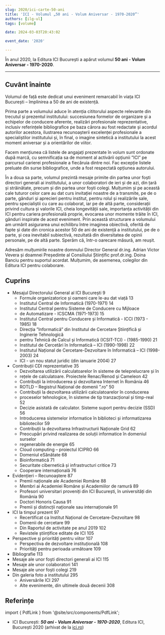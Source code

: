 ```yaml
---
slug: 2020/ici-carte-50-ani
title: 'ICI - Volumul „50 ani - Volum Aniversar - 1970-2020”'
authors: [ilg-ul]
tags: [volume]

date: 2024-03-03T20:43:02

event_date: '2020'

---
```


În anul 2020, la Editura ICI București a apărut volumul **50 ani - Volum Aniversar - 1970-2020**.

<!-- truncate -->

---

## Cuvânt înainte

Volumul de față este dedicat unui eveniment remarcabil în viața ICI București –
împlinirea a 50 de ani de existență.

Prima parte a volumului aduce în atenția cititorului aspecte relevante din
trecutul și prezentul institutului: succesiunea formelor de organizare și a echipelor
de conducere aferente, realizări profesionale reprezentative, inclusiv referințele
bibliografice pe baza cărora au fost redactate și acordul autorilor acestora,
ilustrarea recunoașterii excelenței profesionale a specialiștilor institutului și, în
final, o imagine sintetică a institutului la acest moment aniversar și a orientărilor
de viitor.

Facem mențiunea că listele de angajați prezentate în volum sunt ordonate
după marcă, cu semnificația sa de moment al activării opțiunii ”ICI” pe parcursul
carierei profesionale a fiecăruia dintre noi. Fac excepție listele preluate din surse
bibliografice, unde a fost respectată opțiunea autorului.

În a doua sa parte, volumul prezintă mesaje primite din partea unor foști
directori generali ai institutului, a unor colaboratori de ieri și de azi, din țară și
străinătate, precum și din partea unor foști colegi. Mulțumim și pe această cale
tuturor celor care au dat curs invitației noastre de a transmite, pe de o parte, gânduri
și aprecieri pentru institut, pentru rolul și realizările sale, pentru specialiștii cu care
au colaborat, iar pe de altă parte, considerații privind cultura și valorile ICI, cheia
longevității sale, importanța activității din ICI pentru cariera profesională proprie,
evocarea unor momente trăite în ICI, gânduri inspirate de acest eveniment.
Prin această structurare a volumului am urmărit asigurarea unui echilibru
între imaginea obiectivă, oferită de fapte și date din cronica acestor 50 de ani de
existență a institutului, pe de o parte, și cea inevitabil subiectivă, rezultată din
diversitatea de opinii personale, pe de altă parte. Sperăm că, într-o oarecare măsură,
am reușit.

Adresăm mulțumirile noastre domnului Director General dr.ing. Adrian
Victor Vevera și doamnei Președinte al Consiliului Științific prof.dr.ing. Doina
Banciu pentru suportul acordat. Mulțumim, de asemenea, colegilor din Editura ICI
pentru colaborare.

## Cuprins

- Mesajul Directorului General al ICI București 9
  - Formule organizatorice și oameni care le-au dat viață 13
  - Institutul Central de Informatică (1970-1971) 14
  - Institutul Central pentru Sisteme de Conducere cu Mijloace
  - de Automatizare - ICSCMA (1971-1973) 15
  - Institutul Central pentru Conducere și Informatică - ICCI (1973 - 1985) 18
  - Direcția ”Informatică” din Institutul de Cercetare Științifică și Inginerie Tehnologică
  - pentru Tehnică de Calcul și Informatică (ICSIT-TCI) - (1985-1990) 21
  - Institutul de Cercetări în Informatică – ICI (1990-1998) 22
  - Institutul Național de Cercetare-Dezvoltare în Informatică – ICI (1998-2003) 24
  - ICI - un nou statut juridic (din ianuarie 2004) 27
- Contribuții CDI reprezentative 35
  - Dezvoltarea utilizării calculatoarelor în sisteme de teleprelucrare și în
  - rețele de calculatoare. Proiectele Renac/Renod și Cameleon 42
  - Contribuții la introducerea și dezvoltarea Internet în România 46
  - ROTLD – Registrul Național de domenii ”.ro” 50
  - Contribuții la dezvoltarea utilizării calculatoarelor în conducerea
  - proceselor tehnologice, în sisteme de tip tranzacțional și timp-real 52
  - Decizie asistată de calculator. Sisteme suport pentru decizie (SSD) 56
  - Introducerea sistemelor informatice în biblioteci și informatizarea bibliotecilor 59
  - Contribuții la dezvoltarea Infrastructurii Naționale Grid 62
  - Preocupări privind realizarea de soluții informatice în domeniul surselor
  - regenerabile de energie 65
  - Cloud computing – proiectul ICIPRO 66
  - Domeniul eSănătate 68
  - Bioinformatică 71
  - Securitate cibernetică și infrastructuri critice 73
  - Cooperare internațională 76
- Evidențieri – Recunoaștere 87
  - Premii naționale ale Academiei Române 88
  - Membri ai Academiei Române și Academiilor de ramură 89
  - Profesori universitari proveniți din ICI București, în universități din România 90
  - Doctori Honoris Causa 91
  - Premii și distincții naționale sau internaționale 91
- ICI la timpul prezent 97
  - Recertificat ca Institut Național de Cercetare-Dezvoltare 98
  - Domenii de cercetare 99
  - Din Raportul de activitate pe anul 2019 102
  - Revistele științifice editate de ICI 105
- Perspective și priorități pentru viitor 107
  - Perspectiva de dezvoltare instituțională 108
  - Priorități pentru perioada următoare 109
- Bibliografie 113
- Mesaje ale unor foști directori generali ai ICI 115
- Mesaje ale unor colaboratori 141
- Mesaje ale unor foști colegi 219
- Din galeria foto a institutului 295
  - Aniversările ICI 297
  - Alte evenimente, din ultimele două decenii 308

## Referințe

import { PdfLink } from '@site/src/components/PdfLink';

- ICI București: _**50 ani - Volum Aniversar - 1970-2020**_, Editura ICI, București 2020 (arhivat de la [ici.ro](https://www.ici.ro/documents/24/ICI_Bucuresti-50_ani_tdHL8av.pdf)) <PdfLink href="https://github.com/cronica-it/arhiva/releases/download/2020/ici-bucuresti-50-ani.pdf"/>
